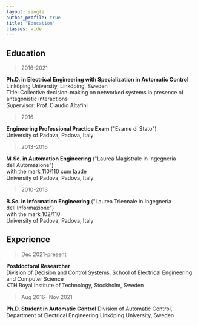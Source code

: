 ```yaml
---
layout: single
author_profile: true
title: "Education"
classes: wide
---
```


## Education
> 2016-2021

**Ph.D. in Electrical Engineering with Specialization in Automatic Control**\
Linköping University, Linköping, Sweden\
Title: Collective decision-making on networked systems in presence of antagonistic interactions\
Supervisor: Prof. Claudio Altafini
	
> 2016

**Engineering Professional Practice Exam** ("Esame di Stato")\
University of Padova, Padova, Italy
	
> 2013-2016
 
**M.Sc. in Automation Engineering** ("Laurea Magistrale in Ingegneria dell'Automazione") \
with the mark 110/110 cum laude\
University of Padova, Padova, Italy
	
> 2010-2013

**B.Sc. in Information Engineering** ("Laurea Triennale in Ingegneria dell'Informazione")\
with the mark 102/110\
University of Padova, Padova, Italy
	

## Experience

> Dec 2021-present

**Postdoctoral Researcher**\
Division of Decision and Control Systems, School of Electrical Engineering and Computer Science\
KTH Royal Institute of Technology, Stockholm, Sweden

> Aug 2016- Nov 2021

**Ph.D. Student in Automatic Control**
Division of Automatic Control, Department of Electrical Engineering
Linköping University, Sweden 
